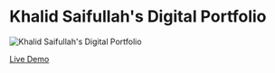 # Khalid Saifullah's Digital Portfolio

![Khalid Saifullah's Digital Portfolio](cover.jpg?raw=true "Khalid Saifullah's Digital Portfolio")

[Live Demo](https://khaliddev.com)